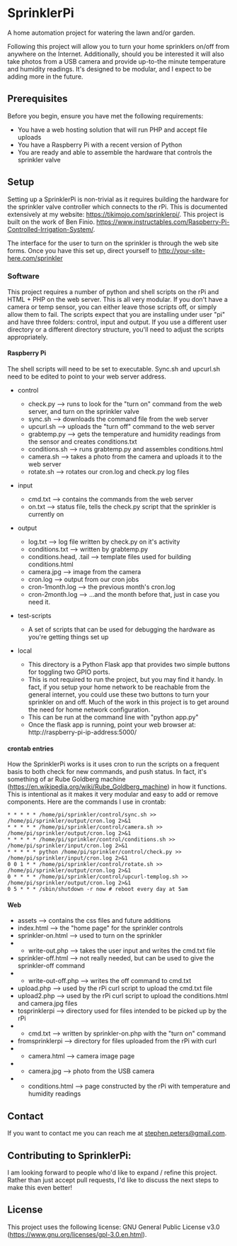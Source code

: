# SprinklerPi
A home automation project for watering the lawn and/or garden.

Following this project will allow you to turn your home sprinklers on/off from anywhere on the Internet.  Additionally, should you be interested it will also take photos from a USB camera and provide up-to-the minute temperature and humidity readings.  It's designed to be modular, and I expect to be adding more in the future.

## Prerequisites

Before you begin, ensure you have met the following requirements:
* You have a web hosting solution that will run PHP and accept file uploads
* You have a Raspberry Pi with a recent version of Python
* You are ready and able to assemble the hardware that controls the sprinkler valve

## Setup

Setting up a SprinklerPi is non-trivial as it requires building the hardware for the sprinkler valve controller which connects to the rPi.  This is documented extensively at my website: https://tikimojo.com/sprinklerpi/.  This project is built on the work of Ben Finio.  https://www.instructables.com/Raspberry-Pi-Controlled-Irrigation-System/.

The interface for the user to turn on the sprinkler is through the web site forms.  Once you have this set up, direct yourself to http://your-site-here.com/sprinkler

### Software

This project requires a number of python and shell scripts on the rPi and HTML + PHP on the web server.  This is all very modular.  If you don't have a camera or temp sensor, you can either leave those scripts off, or simply allow them to fail.  The scripts expect that you are installing under user "pi" and have three folders: control, input and output.  If you use a different user directory or a different directory structure, you'll need to adjust the scripts appropriately.

#### Raspberry Pi

The shell scripts will need to be set to executable. Sync.sh and upcurl.sh need to be edited to point to your web server address. 

* control
  * check.py --> runs to look for the "turn on" command from the web server, and turn on the sprinkler valve
  * sync.sh --> downloads the command file from the web server
  * upcurl.sh --> uploads the "turn off" command to the web server
  * grabtemp.py --> gets the temperature and humidity readings from the sensor and creates conditions.txt
  * conditions.sh --> runs grabtemp.py and assembles conditions.html
  * camera.sh --> takes a photo from the camera and uploads it to the web server
  * rotate.sh --> rotates our cron.log and check.py log files

* input
  * cmd.txt --> contains the commands from the web server
  * on.txt --> status file, tells the check.py script that the sprinkler is currently on

* output
  * log.txt --> log file written by check.py on it's activity
  * conditions.txt --> written by grabtemp.py
  * conditions.head, .tail --> template files used for building conditions.html
  * camera.jpg --> image from the camera
  * cron.log --> output from our cron jobs
  * cron-1month.log --> the previous month's cron.log
  * cron-2month.log --> ...and the month before that, just in case you need it.

* test-scripts
  * A set of scripts that can be used for debugging the hardware as you're getting things set up

* local
  * This directory is a Python Flask app that provides two simple buttons for toggling two GPIO ports.
  * This is not required to run the project, but you may find it handy.  In fact, if you setup your home network to be reachable from the general internet, you could use these two buttons to turn your sprinkler on and off.  Much of the work in this project is to get around the need for home network configuration.
  * This can be run at the command line with "python app.py"
  * Once the flask app is running, point your web browser at: http://raspberry-pi-ip-address:5000/

#### crontab entries
 
How the SprinklerPi works is it uses cron to run the scripts on a frequent basis to both check for new commands, and push status.  In fact, it's something of ar Rube Goldberg machine (https://en.wikipedia.org/wiki/Rube_Goldberg_machine) in how it functions.  This is intentional as it makes it very modular and easy to add or remove components.  Here are the commands I use in crontab: 
 
```
* * * * * /home/pi/sprinkler/control/sync.sh >> /home/pi/sprinkler/output/cron.log 2>&1
* * * * * /home/pi/sprinkler/control/camera.sh >> /home/pi/sprinkler/output/cron.log 2>&1
* * * * * /home/pi/sprinkler/control/conditions.sh >> /home/pi/sprinkler/input/cron.log 2>&1
* * * * * python /home/pi/sprinkler/control/check.py >> /home/pi/sprinkler/input/cron.log 2>&1
0 0 1 * * /home/pi/sprinkler/control/rotate.sh >> /home/pi/sprinkler/output/cron.log 2>&1
0 * * * * /home/pi/sprinkler/control/upcurl-templog.sh >> /home/pi/sprinkler/output/cron.log 2>&1
0 5 * * * /sbin/shutdown -r now # reboot every day at 5am
```
 
#### Web 

* assets --> contains the css files and future additions
* index.html --> the "home page" for the sprinkler controls
* sprinkler-on.html --> used to turn on the sprinkler 
* * write-out.php --> takes the user input and writes the cmd.txt file
* sprinkler-off.html --> not really needed, but can be used to give the sprinkler-off command
* * write-out-off.php --> writes the off command to cmd.txt
* upload.php --> used by the rPi curl script to upload the cmd.txt file
* upload2.php --> used by the rPi curl script to upload the conditions.html and camera.jpg files
* tosprinklerpi --> directory used for files intended to be picked up by the rPi
* * cmd.txt --> written by sprinkler-on.php with the "turn on" command 
* fromsprinklerpi --> directory for files uploaded from the rPi with curl
* * camera.html --> camera image page
* * camera.jpg --> photo from the USB camera
* * conditions.html --> page constructed by the rPi with temperature and humidity readings


## Contact

If you want to contact me you can reach me at stephen.peters@gmail.com.

## Contributing to SprinklerPi:
I am looking forward to people who'd like to expand / refine this project.  Rather than just accept pull requests, I'd like to discuss the next steps to make this even better!  

## License

This project uses the following license: GNU General Public License v3.0 (https://www.gnu.org/licenses/gpl-3.0.en.html).
